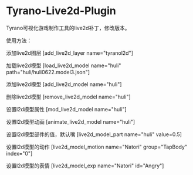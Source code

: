 # Tyrano-Live2d-Plugin
Tyrano可视化游戏制作工具的live2d补丁，修改版本。

使用方法：

添加live2d图层
[add_live2d_layer name="tyranol2d"]

加载live2d模型
[load_live2d_model name="huli" path="huli/huli0622.model3.json"]

添加live2d模型
[add_live2d_model name="huli"]

删除live2d模型
[remove_live2d_model name="huli"]

设置l2d模型属性
[mod_live2d_model name="huli"]

设置l2d模型动画
[animate_live2d_model name="huli"]

设置l2d模型部件的值，默认嘴
[live2d_model_part name="huli" value=0.5]

设置l2d模型的动作
[live2d_model_motion name="Natori" group="TapBody" index="0"]

设置l2d模型的表情
[live2d_model_exp name="Natori" id="Angry"]
